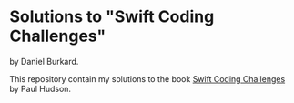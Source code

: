 # Solutions to "Swift Coding Challenges"

by Daniel Burkard.

This repository contain my solutions to the book [Swift Coding Challenges](https://www.hackingwithswift.com/store/swift-coding-challenges) by Paul Hudson.
